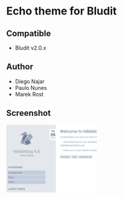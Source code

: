 # Echo theme for Bludit

## Compatible
- Bludit v2.0.x

## Author
- Diego Najar
- Paulo Nunes
- Marek Rost

## Screenshot
![screenshot-editorial](https://raw.githubusercontent.com/marekrost/echo/master/screenshot.jpg)
